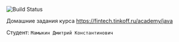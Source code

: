 ![Build Status](https://github.com/UntouchedBebra/tinkoffedu/actions/workflows/build.yml/badge.svg)

Домашние задания курса https://fintech.tinkoff.ru/academy/java

Студент: `Мамыкин Дмитрий Константинович`
